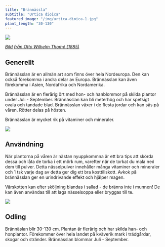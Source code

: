 ```yaml
---
title: "Brännässla"
subtitle: "Urtica dioica"
featured_image: "/img/urtica-dioica-1.jpg"
plant_length: "30-130"
---
```


![](/img/urtica-dioica-3.jpg)

[_Bild från Otto Wilhelm Thomé (1885)_](https://sv.wikipedia.org/wiki/Otto_Wilhelm_Thom%C3%A9)

## Generellt

Brännässlan är en allmän art som finns över hela Nordeuropa. Den kan också förekomma i andra delar av Europa. Brännässlan kan även förekomma i Asien, Nordafrika och Nordamerika.

Brännässlan är en flerårig ört med hon- och hanblommor på skilda plantor under Juli - September. Brännässlan kan bli meterhög och har spetsigt ovala och tandade blad. Brännässlan växer i de flesta jordar och kan sås på våren. Rötter delas på hösten.

Brännässlan är mycket rik på vitaminer och mineraler.

![](/img/urtica-dioica-1.jpg)

## Användning

När plantorna på våren är nästan nyuppkommna är ett bra tips att skörda dessa och låta de torka i ett mörk rum, varefter när de torkat du mala ned dem till pulver. Detta nässelpulver innehåller många vitaminer och mineraler och 1 tsk varje dag av detta ger dig ett bra kosttillskott.
Avkok på brännässlan ger en urindrivande effekt och hjälper magen.

Vårskotten kan efter sköljning blandas i sallad - de bränns inte i munnen! De kan även användas till att laga nässelsoppa eller bryggas till te.

![](/img/urtica-dioica-2.jpg)

## Odling

Brännäslan blir 30-130 cm. Plantan är flerårig och har skilda han- och honplantor. Förekommer över hela landet på kväverik mark i trädgårdar, skogar och stränder. Brännässlan blommar Juli - September.
